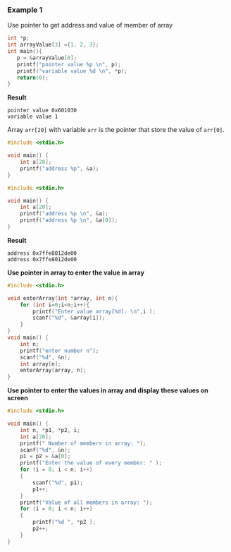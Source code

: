 ### Example 1

Use pointer to get address and value of member of array

```c
int *p;
int arrayValue[3] ={1, 2, 3};
int main(){
   p = &arrayValue[0];
   printf("pointer value %p \n", p);
   printf("variable value %d \n", *p);
   return(0);
}
```

**Result**

```
pointer value 0x601030 
variable value 1 
```

Array ``arr[20]`` with variable ``arr`` is the pointer that store the value of ``arr[0]``.

```c
#include <stdio.h>

void main() {
	int a[20];
	printf("address %p", &a);
}
```

```c
#include <stdio.h>

void main() {
	int a[20];
	printf("address %p \n", &a);
	printf("address %p \n", &a[0]);
}
```

**Result**

```
address 0x7ffe8012de00 
address 0x7ffe8012de00 
```

**Use pointer in array to enter the value in array**

```c
#include <stdio.h>

void enterArray(int *array, int n){
	for (int i=0;i<n;i++){
		printf("Enter value array[%d]: \n",i );
		scanf("%d", &array[i]);
	}
}
void main() {
	int n;
	printf("enter number n");
	scanf("%d", &n);
	int array[n];
	enterArray(array, n);
}
```

**Use pointer to enter the values in array and display these values on screen**

```c
#include <stdio.h>

void main() {
	int n, *p1, *p2, i;
	int a[20];
	printf(" Number of members in array: ");
	scanf("%d", &n);
	p1 = p2 = &a[0];
	printf("Enter the value of every member: " );
	for (i = 0; i < n; i++)
	{
		scanf("%d", p1);
		p1++;
	}
	printf("Value of all members in array: ");
	for (i = 0; i < n; i++)
	{
		printf("%d ", *p2 );
		p2++;
	}
}
```
